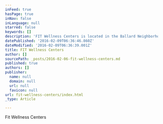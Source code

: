 ```yaml
---
inFeed: true
hasPage: true
inNav: false
inLanguage: null
starred: false
keywords: []
description: 'FIT Wellness Centers is located in the Ballard Neighborhood, and focuses on improving your health and well being naturally, so you can continue working and enjoying life.'
datePublished: '2016-02-09T06:36:46.860Z'
dateModified: '2016-02-09T06:36:39.001Z'
title: FIT Wellness Centers
author: []
sourcePath: _posts/2016-02-06-fit-wellness-centers.md
published: true
authors: []
publisher:
  name: null
  domain: null
  url: null
  favicon: null
url: fit-wellness-centers/index.html
_type: Article

---
```

Fit Wellness Centers